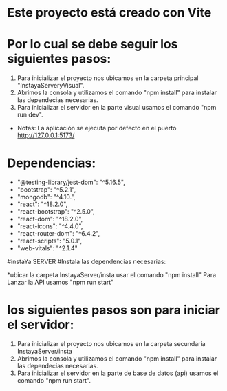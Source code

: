# Este proyecto está creado con Vite
# Por lo cual se debe seguir los siguientes pasos:
  1. Para inicializar el proyecto nos ubicamos en la carpeta principal "InstayaServeryVisual".
  2. Abrimos la consola y utilizamos el comando "npm install" para instalar las dependecias necesarias.
  3. Para inicializar el servidor en la parte visual usamos el comando "npm run dev".
- Notas:
  La aplicación se ejecuta por defecto en el puerto http://127.0.0.1:5173/

# Dependencias:
  - "@testing-library/jest-dom": "^5.16.5",
  - "bootstrap": "^5.2.1",
  - "mongodb": "^4.10.",
  - "react": "^18.2.0",
  - "react-bootstrap": "^2.5.0",
  - "react-dom": "^18.2.0",
  - "react-icons": "^4.4.0",
  - "react-router-dom": "^6.4.2",
  - "react-scripts": "5.0.1",
  - "web-vitals": "^2.1.4"
  
#instaYa SERVER
#Instala las dependencias necesarias:

*ubicar la carpeta InstayaServer/insta usar el comando "npm install"
Para Lanzar la API usamos
"npm run start"

# los siguientes pasos son para iniciar el servidor:
  1. Para inicializar el proyecto nos ubicamos en la carpeta secundaria InstayaServer/insta 
  2. Abrimos la consola y utilizamos el comando "npm install" para instalar las dependecias necesarias.
  3. Para inicializar el servidor en la parte de base de datos (api) usamos el comando "npm run start".
